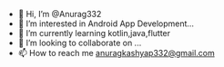 - 👋 Hi, I’m @Anurag332
- 👀 I’m interested in Android App Development...
- 🌱 I’m currently learning kotlin,java,flutter
- 💞️ I’m looking to collaborate on ...
- 📫 How to reach me anuragkashyap332@gmail.com

<!---
Anurag332/Anurag332 is a ✨ special ✨ repository because its `README.md` (this file) appears on your GitHub profile.
You can click the Preview link to take a look at your changes.
--->
